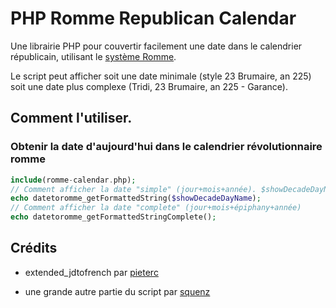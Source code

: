 # PHP Romme Republican Calendar

Une librairie PHP pour couvertir facilement une date dans le calendrier républicain, utilisant le [système Romme](http://prairial.free.fr/calendrier/calendrier.php?lien=discoursromme).

Le script peut afficher soit une date minimale (style 23 Brumaire, an 225) soit une date plus complexe (Tridi, 23 Brumaire, an 225 - Garance).

## Comment l'utiliser.

### Obtenir la date d'aujourd'hui dans le calendrier révolutionnaire romme

````php
include(romme-calendar.php);
// Comment afficher la date "simple" (jour+mois+année). $showDecadeDayName détermine si vous affichez le nom du jour de la décade
echo datetoromme_getFormattedString($showDecadeDayName);
// Comment afficher la date "complete" (jour+mois+épiphany+année) 
echo datetoromme_getFormattedStringComplete();
````

## Crédits

- extended_jdtofrench par [pieterc](http://php.net/manual/en/function.jdtofrench.php)

- une grande autre partie du script par [squenz](http://php.net/manual/en/function.jdtofrench.php)
